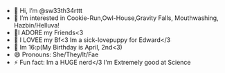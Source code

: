- 👋 Hi, I’m @sw33th34rttt
- 🍒 I’m interested in Cookie-Run,Owl-House,Gravity Falls, Mouthwashing, Hazbin/Helluva!
-  🌈I ADORE my Friends<3 
- 💞️ I LOVEE my Bf<3 Im a sick-lovepuppy for Edward</3
- 🎂 Im 16:p(My Birthday is April, 2nd<3)
- 😄 Pronouns: She/They/It/Fae
- ⚡ Fun fact: Im a HUGE nerd</3 I'm Extremely good at Science

<!---
sw33th34rttt/sw33th34rttt is a ✨ special ✨ repository because its `README.md` (this file) appears on your GitHub profile.
You can click the Preview link to take a look at your changes.
--->
